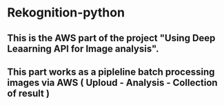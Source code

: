 # Rekognition-python
## This is the AWS part of the project "Using Deep Leaarning API for Image analysis".
## This part works as a pipleline batch processing images via AWS ( Uploud - Analysis - Collection of result )
